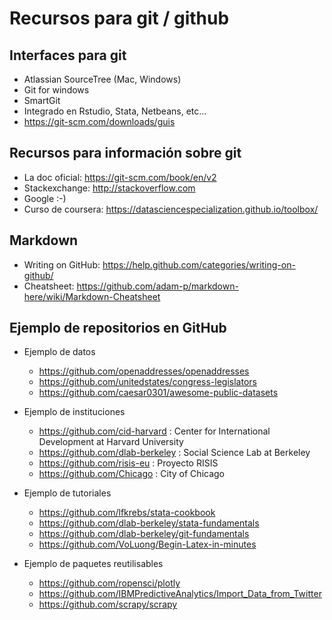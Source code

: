 # Recursos para git / github
  
## Interfaces para git
  * Atlassian SourceTree (Mac, Windows)
  * Git for windows
  * SmartGit
  * Integrado en Rstudio, Stata, Netbeans, etc...
  * https://git-scm.com/downloads/guis
  
## Recursos para información sobre git
  * La doc oficial: https://git-scm.com/book/en/v2
  * Stackexchange: http://stackoverflow.com
  * Google :-)
  * Curso de coursera: https://datasciencespecialization.github.io/toolbox/

## Markdown
  * Writing on GitHub: https://help.github.com/categories/writing-on-github/
  * Cheatsheet: https://github.com/adam-p/markdown-here/wiki/Markdown-Cheatsheet

## Ejemplo de repositorios en GitHub
  * Ejemplo de datos
    - https://github.com/openaddresses/openaddresses
    - https://github.com/unitedstates/congress-legislators
    - https://github.com/caesar0301/awesome-public-datasets

  * Ejemplo de instituciones
    - https://github.com/cid-harvard : Center for International Development at Harvard University
    - https://github.com/dlab-berkeley : Social Science Lab at Berkeley
    - https://github.com/risis-eu : Proyecto RISIS
    - https://github.com/Chicago : City of Chicago

  * Ejemplo de tutoriales
    - https://github.com/lfkrebs/stata-cookbook
    - https://github.com/dlab-berkeley/stata-fundamentals
    - https://github.com/dlab-berkeley/git-fundamentals
    - https://github.com/VoLuong/Begin-Latex-in-minutes

  * Ejemplo de paquetes reutilisables
    - https://github.com/ropensci/plotly
    - https://github.com/IBMPredictiveAnalytics/Import_Data_from_Twitter
    - https://github.com/scrapy/scrapy
  
